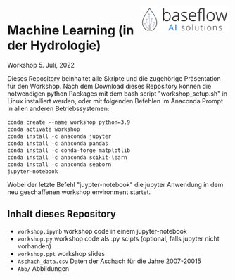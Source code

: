 <img align="right" width="200" src="https://github.com/MoritzFeigl/ML_workshop/blob/main/Abb/baseflow_txt1.png">

# Machine Learning (in der Hydrologie)  
Workshop 5. Juli, 2022

Dieses Repository beinhaltet alle Skripte und die zugehörige Präsentation für den Workshop. Nach dem Download dieses Repository können die notwendigen python Packages mit dem bash script "workshop_setup.sh" in Linux installiert werden, oder mit folgenden Befehlen im Anaconda Prompt in allen anderen Betriebssystemen:

```
conda create --name workshop python=3.9
conda activate workshop
conda install -c anaconda jupyter
conda install -c anaconda pandas
conda install -c conda-forge matplotlib
conda install -c anaconda scikit-learn
conda install -c anaconda seaborn
jupyter-notebook
```

Wobei der letzte Befehl "juypter-notebook" die jupyter Anwendung in dem neu geschaffenen workshop environment startet.

## Inhalt dieses Repository
- `workshop.ipynb` workshop code in einem jupyter-notebook
- `workshop.py` workshop code als .py scipts (optional, falls jupyter nicht vorhanden)
- `workshop.ppt` workshop slides
- `Aschach_data.csv` Daten der Aschach für die Jahre 2007-20015
- `Abb/` Abbildungen
